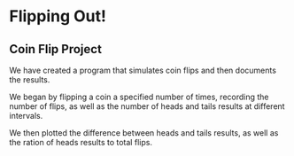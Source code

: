 # Flipping Out!

## Coin Flip Project

We have created a program that simulates coin flips and then documents the results.

We began by flipping a coin a specified number of times, recording the number of flips, as well as the number of heads and tails results at different intervals.  

We then plotted the difference between heads and tails results, as well as the ration of heads results to total flips.
